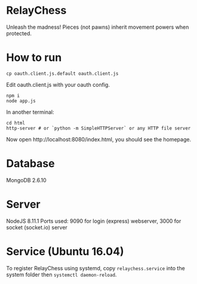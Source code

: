 # RelayChess
Unleash the madness! Pieces (not pawns) inherit movement powers when protected.

# How to run

```
cp oauth.client.js.default oauth.client.js
```
Edit oauth.client.js with your oauth config.
```
npm i
node app.js
```
In another terminal:
```
cd html
http-server # or `python -m SimpleHTTPServer` or any HTTP file server
```
Now open http://localhost:8080/index.html, you should see the homepage.

# Database
MongoDB 2.6.10

# Server
NodeJS 8.11.1
Ports used: 9090 for login (express) webserver, 3000 for socket (socket.io) server

# Service (Ubuntu 16.04)
To register RelayChess using systemd, copy `relaychess.service` into the system folder then `systemctl daemon-reload`.
